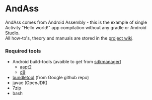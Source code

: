 # AndAss
AndAss comes from Android Assembly - this is the example of single Activity "Hello world!" app compilation without any gradle or Android Studio.  
All how-to's, theory and manuals are stored in the [project wiki](https://github.com/gigafiga21/AndAss/wiki).

### Required tools
- Android build-tools (avaible to get from [sdkmanager](https://developer.android.com/studio/command-line/sdkmanager?hl=en))
    - [aapt2](https://developer.android.com/studio/command-line/aapt2?hl=en)
    - [d8](https://developer.android.com/studio/command-line/d8?hl=en)
- [bundletool](https://developer.android.com/studio/command-line/bundletool?hl=en) (from Google github repo)
- javac (OpenJDK)
- 7zip
- bash

